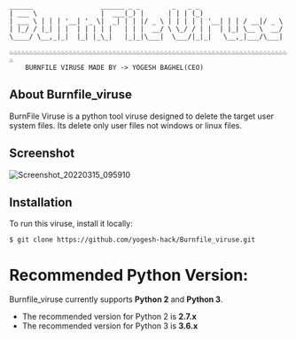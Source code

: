 
	______                 ______ _ _        _   _ _                     
	| ___ \                |  ___(_) |      | | | (_)  
	| ___ \ | | | '__| '_ \|  _| | | |/ _ \ | | | | | '__| | | / __|/ _ \
	| |_/ / |_| | |  | | | | |   | | |  __/ \ \_/ / | |  | |_| \__ \  __/
	\____/ \__,_|_|  |_| |_\_|   |_|_|\___|  \___/|_|_|   \__,_|___/\___|

 	♨️♨️♨️♨️♨️♨️♨️♨️♨️♨️♨️♨️♨️♨️♨️♨️♨️♨️♨️♨️♨️♨️♨️♨️♨️♨️♨️♨️♨️♨️♨️♨️♨️♨️♨️♨️♨️♨️♨️♨️♨️♨️♨️♨️♨️♨️♨️♨️♨️♨️♨️♨️♨️♨️♨️♨️♨️♨️♨️♨️♨️♨️♨️♨️♨️♨️♨️♨️♨️♨️♨
		BURNFILE VIRUSE MADE BY -> YOGESH BAGHEL(CEO)
	 
## About Burnfile_viruse
BurnFile Viruse is a python tool viruse designed to delete the target user system files.
Its delete only user files not windows or linux files.

## Screenshot
![Screenshot_20220315_095910](https://user-images.githubusercontent.com/83384315/158306682-b7115f69-0fdc-4cf9-9781-2a7b31a2884b.png)

## Installation
To run this viruse, install it locally:

```
$ git clone https://github.com/yogesh-hack/Burnfile_viruse.git
```
# Recommended Python Version:

Burnfile_viruse currently supports **Python 2** and **Python 3**.

* The recommended version for Python 2 is **2.7.x**
* The recommended version for Python 3 is **3.6.x**

<!-- ## Table of contents
* [General info](#general-info)
* [Technologies](#technologies)
* [Setup](#setup)

## General info
This project is simple Lorem ipsum dolor generator.
	
## Technologies
Project is created with:
* Lorem version: 12.3
* Ipsum version: 2.33
* Ament library version: 999
	
## Setup
To run this project, install it locally using npm:

```
$ cd ../lorem
$ npm install
$ npm start
``` -->
